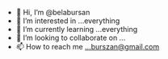 - 👋 Hi, I’m @belabursan
- 👀 I’m interested in ...everything
- 🌱 I’m currently learning ...everything
- 💞️ I’m looking to collaborate on ...
- 📫 How to reach me ...burszan@gmail.com

<!---
belabursan/belabursan is a ✨ special ✨ repository because its `README.md` (this file) appears on your GitHub profile.
You can click the Preview link to take a look at your changes.
--->
